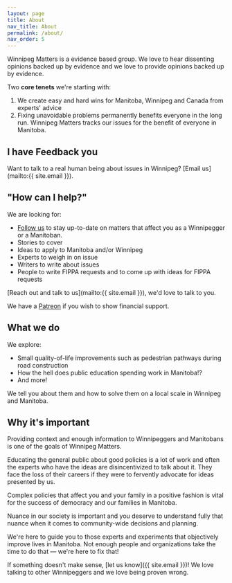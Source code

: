 ```yaml
---
layout: page
title: About
nav_title: About
permalink: /about/
nav_order: 5
---
```


Winnipeg Matters is a evidence based group. We love to hear dissenting opinions backed up by evidence and we love to provide opinions backed up by evidence.

Two **core tenets** we're starting with:

1. We create easy and hard wins for Manitoba, Winnipeg and Canada from experts' advice
2. Fixing unavoidable problems permanently benefits everyone in the long run. Winnipeg Matters tracks our issues for the benefit of everyone in Manitoba.

## I have Feedback you

Want to talk to a real human being about issues in Winnipeg?  [Email us](mailto:{{ site.email }}).

## "How can I help?"

We are looking for:


* [Follow us](/subscribe) to stay up-to-date on matters that affect you as a Winnipegger or a Manitoban.
* Stories to cover
* Ideas to apply to Manitoba and/or Winnipeg
* Experts to weigh in on issue
* Writers to write about issues
* People to write FIPPA requests and to come up with ideas for FIPPA requests

[Reach out and talk to us](mailto:{{ site.email }}), we'd love to talk to you.

We have a [Patreon](https://www.patreon.com/user?u=31449205&fan_landing=true) if you wish to show financial support.

## What we do

We explore:

* Small quality-of-life improvements such as pedestrian pathways during road construction
* How the hell does public education spending work in Manitoba!?
* And more!

We tell you about them and how to solve them on a local scale in Winnipeg and Manitoba.

## Why it's important

Providing context and enough information to Winnipeggers and Manitobans is one of the goals of Winnipeg Matters.

Educating the general public about good policies is a lot of work and often the experts who have the ideas are disincentivized to talk about it. They face the loss of their careers if they were to fervently advocate for ideas presented by us.

Complex policies that affect you and your family in a positive fashion is vital for the success of democracy and our families in Manitoba.

Nuance in our society is important and you deserve to understand fully that nuance when it comes to community-wide decisions and planning.

We're here to guide you to those experts and experiments that objectively improve lives in Manitoba. Not enough people and organizations take the time to do that &mdash; we're here to fix that!

If something doesn't make sense, [let us know]({{ site.email }})! We love talking to other Winnipeggers and we love being proven wrong.
